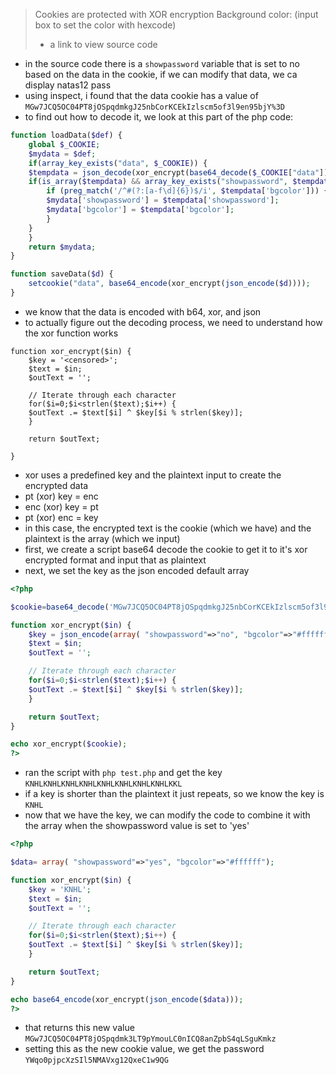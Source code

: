 > Cookies are protected with XOR encryption
> Background color: (input box to set the color with hexcode)
> + a link to view source code
- in the source code there is a `showpassword` variable that is set to no based on the data in the cookie, if we can modify that data, we ca display natas12 pass
- using inspect, i found that the data cookie has a value of `MGw7JCQ5OC04PT8jOSpqdmkgJ25nbCorKCEkIzlscm5of3l9en95bjY%3D`
- to find out how to decode it, we look at this part of the php code:
```php
function loadData($def) {
    global $_COOKIE;
    $mydata = $def;
    if(array_key_exists("data", $_COOKIE)) {
    $tempdata = json_decode(xor_encrypt(base64_decode($_COOKIE["data"])), true);
    if(is_array($tempdata) && array_key_exists("showpassword", $tempdata) && array_key_exists("bgcolor", $tempdata)) {
        if (preg_match('/^#(?:[a-f\d]{6})$/i', $tempdata['bgcolor'])) {
        $mydata['showpassword'] = $tempdata['showpassword'];
        $mydata['bgcolor'] = $tempdata['bgcolor'];
        }
    }
    }
    return $mydata;
}

function saveData($d) {
    setcookie("data", base64_encode(xor_encrypt(json_encode($d))));
}
```
- we know that the data is encoded with b64, xor, and json
- to actually figure out the decoding process, we need to understand how the xor function works
```
function xor_encrypt($in) {
    $key = '<censored>';
    $text = $in;
    $outText = '';

    // Iterate through each character
    for($i=0;$i<strlen($text);$i++) {
    $outText .= $text[$i] ^ $key[$i % strlen($key)];
    }

    return $outText;

}
```
- xor uses a predefined key and the plaintext input to create the encrypted data
- pt (xor) key = enc
- enc (xor) key = pt
- pt (xor) enc = key
- in this case, the encrypted text is the cookie (which we have) and the plaintext is the array (which we input)
- first, we create a script base64 decode the cookie to get it to it's xor encrypted format and input that as plaintext
- next, we set the key as the json encoded default array
```php
<?php

$cookie=base64_decode('MGw7JCQ5OC04PT8jOSpqdmkgJ25nbCorKCEkIzlscm5of3l9en95bjY%3D');

function xor_encrypt($in) {
    $key = json_encode(array( "showpassword"=>"no", "bgcolor"=>"#ffffff"));
    $text = $in;
    $outText = '';

    // Iterate through each character
    for($i=0;$i<strlen($text);$i++) {
    $outText .= $text[$i] ^ $key[$i % strlen($key)];
    }

    return $outText;
}

echo xor_encrypt($cookie);
?>
```
- ran the script with `php test.php` and get the key `KNHLKNHLKNHLKNHLKNHLKNHLKNHLKNHLKKL`
- if a key is shorter than the plaintext it just repeats, so we know the key is `KNHL`
- now that we have the key, we can modify the code to combine it with the array when the showpassword value is set to 'yes'
```php
<?php

$data= array( "showpassword"=>"yes", "bgcolor"=>"#ffffff");

function xor_encrypt($in) {
    $key = 'KNHL';
    $text = $in;
    $outText = '';

    // Iterate through each character
    for($i=0;$i<strlen($text);$i++) {
    $outText .= $text[$i] ^ $key[$i % strlen($key)];
    }

    return $outText;
}

echo base64_encode(xor_encrypt(json_encode($data)));
?>
```
- that returns this new value `MGw7JCQ5OC04PT8jOSpqdmk3LT9pYmouLC0nICQ8anZpbS4qLSguKmkz`
- setting this as the new cookie value, we get the password `YWqo0pjpcXzSIl5NMAVxg12QxeC1w9QG`
